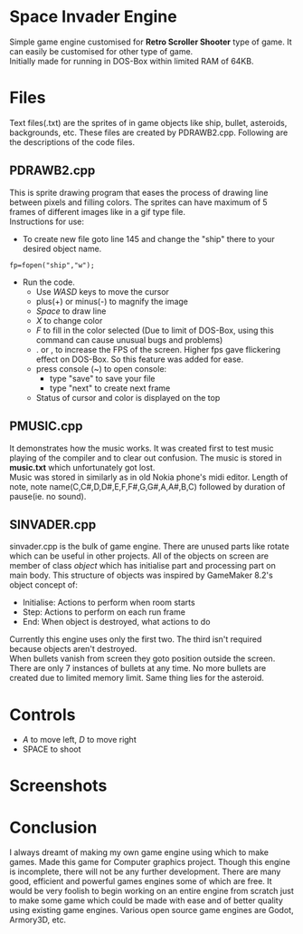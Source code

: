# Space Invader Engine  
Simple game engine customised for **Retro Scroller Shooter** type of game. It can easily be customised for other type of game.  
Initially made for running in DOS-Box within limited RAM of 64KB.
# Files
Text files(.txt) are the sprites of in game objects like ship, bullet, asteroids, backgrounds, etc. These files are created by PDRAWB2.cpp. Following are the descriptions of the code files.
## PDRAWB2.cpp
This is sprite drawing program that eases the process of drawing line between pixels and filling colors. The sprites can have maximum of 5 frames of different images like in a gif type file.  
Instructions for use:  
- To create new file goto line 145 and change the "ship" there to your desired object name.
```
fp=fopen("ship","w");
```
- Run the code.
  - Use *WASD* keys to move the cursor
  - plus(+) or minus(-) to magnify the image
  - *Space* to draw line
  - *X* to change color
  - *F* to fill in the color selected (Due to limit of DOS-Box, using this command can cause unusual bugs and problems)
  - . or , to increase the FPS of the screen. Higher fps gave flickering effect on DOS-Box. So this feature was added for ease.
  - press console (~) to open console:
    - type "save" to save your file
    - type "next" to create next frame
  - Status of cursor and color is displayed on the top
## PMUSIC.cpp
It demonstrates how the music works. It was created first to test music playing of the compiler and to clear out confusion.
The music is stored in **music.txt** which unfortunately got lost.  
Music was stored in similarly as in old Nokia phone's midi editor. Length of note, note name(C,C#,D,D#,E,F,F#,G,G#,A,A#,B,C) followed by duration of pause(ie. no sound).
## SINVADER.cpp
sinvader.cpp is the bulk of game engine. There are unused parts like rotate which can be useful in other projects. All of the objects on screen are member of class *object* which has initialise part and processing part on main body. This structure of objects was inspired by GameMaker 8.2's object concept of:
- Initialise: Actions to perform when room starts
- Step: Actions to perform on each run frame
- End: When object is destroyed, what actions to do

Currently this engine uses only the first two. The third isn't required because objects aren't destroyed.  
When bullets vanish from screen they goto position outside the screen. There are only 7 instances of bullets at any time. No more bullets are created due to limited memory limit. Same thing lies for the asteroid.  
# Controls
- *A* to move left, *D* to move right
- SPACE to shoot
# Screenshots

# Conclusion
I always dreamt of making my own game engine using which to make games. Made this game for Computer graphics project. Though this engine is incomplete, there will not be any further development. There are many good, efficient and powerful games engines some of which are free. It would be very foolish to begin working on an entire engine from scratch just to make some game which could be made with ease and of better quality using existing game engines. Various open source game engines are Godot, Armory3D, etc. 
